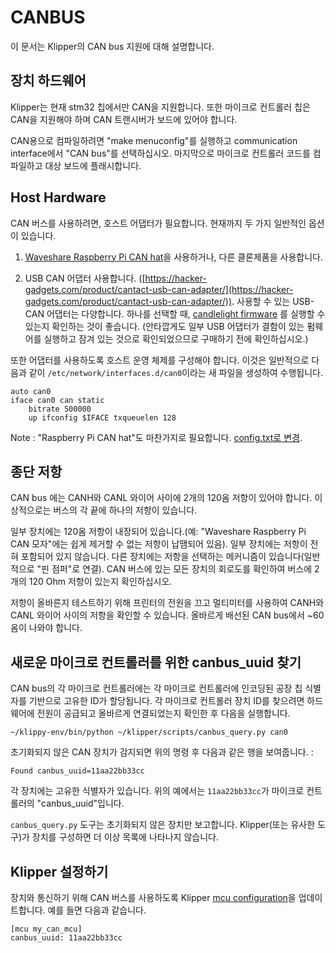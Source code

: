 # CANBUS

이 문서는 Klipper의 CAN bus 지원에 대해 설명합니다.

## 장치 하드웨어

Klipper는 현재 stm32 칩에서만 CAN을 지원합니다. 또한 마이크로 컨트롤러 칩은 CAN을 지원해야 하며 CAN 트랜시버가 보드에 있어야 합니다.

CAN용으로 컴파일하려면 "make menuconfig"를 실행하고  communication interface에서 "CAN bus"를 선택하십시오. 마지막으로 마이크로 컨트롤러 코드를 컴파일하고 대상 보드에 플래시합니다.


## Host Hardware

CAN 버스를 사용하려면, 호스트 어댑터가 필요합니다.
현재까지 두 가지 일반적인 옵션이 있습니다.

1. [Waveshare Raspberry Pi CAN hat](https://www.waveshare.com/rs485-can-hat.htm)을 사용하거나, 다른 클론제품을 사용합니다.

2. USB CAN 어댑터 사용합니다. ([https://hacker-gadgets.com/product/cantact-usb-can-adapter/](https://hacker-gadgets.com/product/cantact-usb-can-adapter/)).
   사용할 수 있는 USB-CAN 어댑터는 다양합니다. 하나를 선택할 때, [candlelight firmware](https://github.com/candle-usb/candleLight_fw) 를 실행할 수 있는지 확인하는 것이 좋습니다.
   (안타깝게도 일부 USB 어댑터가 결함이 있는 펌웨어를 실행하고 잠겨 있는 것으로 확인되었으므로 구매하기 전에 확인하십시오.)
   

또한 어댑터를 사용하도록 호스트 운영 체제를 구성해야 합니다. 이것은 일반적으로 다음과 같이 `/etc/network/interfaces.d/can0`이라는 새 파일을 생성하여 수행됩니다. 
 
```
auto can0
iface can0 can static
    bitrate 500000
    up ifconfig $IFACE txqueuelen 128
```

Note : "Raspberry Pi CAN hat"도 마찬가지로 필요합니다.
[config.txt로 변경](https://www.waveshare.com/wiki/RS485_CAN_HAT).


## 종단 저항

CAN bus 에는 CANH와 CANL 와이어 사이에 2개의 120옴 저항이 있어야 합니다. 이상적으로는 버스의 각 끝에 하나의 저항이 있습니다.

일부 장치에는 120옴 저항이 내장되어 있습니다.(예: "Waveshare Raspberry Pi CAN 모자"에는 쉽게 제거할 수 없는 저항이 납땜되어 있음).
일부 장치에는 저항이 전혀 포함되어 있지 않습니다.
다른 장치에는 저항을 선택하는 메커니즘이 있습니다(일반적으로 "핀 점퍼"로 연결).
CAN 버스에 있는 모든 장치의 회로도를 확인하여 버스에 2개의 120 Ohm 저항이 있는지 확인하십시오.

저항이 올바른지 테스트하기 위해 프린터의 전원을 끄고 멀티미터를 사용하여 CANH와 CANL 와이어 사이의 저항을 확인할 수 있습니다. 올바르게 배선된 CAN bus에서 ~60옴이 나와야 합니다.


## 새로운 마이크로 컨트롤러를 위한 canbus_uuid 찾기

CAN bus의 각 마이크로 컨트롤러에는 각 마이크로 컨트롤러에 인코딩된 공장 칩 식별자를 기반으로 고유한 ID가 할당됩니다.
각 마이크로 컨트롤러 장치 ID를 찾으려면 하드웨어에 전원이 공급되고 올바르게 연결되었는지 확인한 후 다음을 실행합니다.


```
~/klippy-env/bin/python ~/klipper/scripts/canbus_query.py can0
```

초기화되지 않은 CAN 장치가 감지되면 위의 명령 후 다음과 같은 행을 보여줍니다. :

```
Found canbus_uuid=11aa22bb33cc
```

각 장치에는 고유한 식별자가 있습니다. 위의 예에서는 `11aa22bb33cc`가 마이크로 컨트롤러의 "canbus_uuid"입니다.

`canbus_query.py` 도구는 초기화되지 않은 장치만 보고합니다. Klipper(또는 유사한 도구)가 장치를 구성하면 더 이상 목록에 나타나지 않습니다.


## Klipper 설정하기

장치와 통신하기 위해 CAN 버스를 사용하도록 Klipper [mcu configuration](Config_Reference.md#mcu)을 업데이트합니다. 예를 들면 다음과 같습니다.


```
[mcu my_can_mcu]
canbus_uuid: 11aa22bb33cc
```
